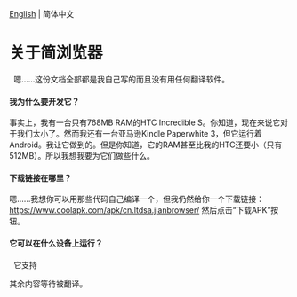 [English](./ABOUT.md) | 简体中文
# 关于简浏览器
 
嗯......这份文档全部都是我自己写的而且没有用任何翻译软件。
 
#### 我为什么要开发它？

事实上，我有一台只有768MB RAM的HTC Incredible S。你知道，现在来说它对于我们太小了。然而我还有一台亚马逊Kindle Paperwhite 3，但它运行着Android。我让它做到的。但是你知道，它的RAM甚至比我的HTC还要小（只有512MB）。所以我想我要为它们做些什么。

#### 下载链接在哪里？

嗯......我想你可以用那些代码自己编译一个，但我仍然给你一个下载链接：https://www.coolapk.com/apk/cn.ltdsa.jianbrowser/ 然后点击“下载APK”按钮。

#### 它可以在什么设备上运行？
 
它支持

其余内容等待被翻译。
